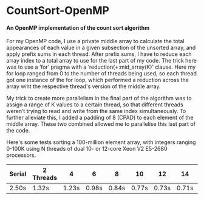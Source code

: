 # CountSort-OpenMP
#### An OpenMP implementation of the count sort algorithm

For my OpenMP code, I use a private middle array to calculate the total appearances of each value in a given subsection of the unsorted array, and apply prefix sums in each thread. After prefix sums, I have to reduce each array index to a total array to use for the last part of my code. The trick here was to use a ‘for’ pragma with a ‘reduction(+:mid_array(K)' clause. Here my for loop ranged from 0 to the number of threads being used, so each thread got one instance of the for loop, which performed a reduction across the array wiht the respective thread's version of the middle array.

My trick to create more parallelism in the final part of the algorithm was to assign a range of K values to a certain thread, so that different threads weren’t trying to read and write from the same index simultaneously. To further alleviate this, I added a padding of 8 (CPAD) to each element of the middle array. These two combined allowed me to parallelise this last part of the code.

Here's some tests sorting a 100-million element array, with integers ranging 0-100K using N threads of dual 10- or 12-core Xeon V2 E5-2680 processors.

| Serial  | 2 Threads |   4   |   6   |   8   |   10   |   12   |   14   |   16   |   18   |   20   |
| ------- | --------- | ----- | ----- | ----- | ------ | ------ | ------ | ------ | ------ | ------ |
| 2.50s   |   1.32s   | 1.23s | 0.98s | 0.84s |  0.77s |  0.73s |  0.71s |  0.69s |  0.69s |  0.71s |
